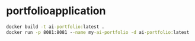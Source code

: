 # portfolioapplication
```cmd
docker build -t ai-portfolio:latest .
docker run -p 8081:8081 --name my-ai-portfolio -d ai-portfolio:latest
```